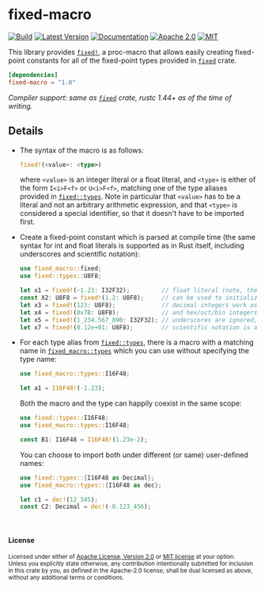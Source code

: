 fixed-macro
===========

[![Build](https://github.com/aldanor/fixed-macro/workflows/CI/badge.svg)](https://github.com/aldanor/fixed-macro/actions?query=branch%3Amaster)
[![Latest Version](https://img.shields.io/crates/v/fixed-macro.svg)](https://crates.io/crates/fixed-macro)
[![Documentation](https://docs.rs/fixed-macro/badge.svg)](https://docs.rs/fixed-macro)
[![Apache 2.0](https://img.shields.io/badge/License-Apache%202.0-blue.svg)](https://opensource.org/licenses/Apache-2.0)
[![MIT](https://img.shields.io/badge/License-MIT-blue.svg)](https://opensource.org/licenses/MIT)

This library provides [`fixed!`][fm-fixed], a proc-macro that allows
easily creating fixed-point constants for all of the fixed-point types provided in
[`fixed`][fixed] crate.

```toml
[dependencies]
fixed-macro = "1.0"
```

*Compiler support: same as [`fixed`][fixed] crate, rustc 1.44+ as of the time of writing.*

[fixed]: https://docs.rs/fixed
[fixed-types]: https://docs.rs/fixed/latest/fixed/types/index.html
[fm-fixed]: https://docs.rs/fixed-macro/latest/fixed_macro/macro.fixed.html
[fm-types]: https://docs.rs/fixed-macro/latest/fixed_macro/types/index.html

## Details

- The syntax of the macro is as follows:
  
  ```rust
  fixed!(<value>: <type>)
  ```
  
  where `<value>` is an integer literal or a float literal, and `<type>` is either of the 
  form `I<i>F<f>` or `U<i>F<f>`, matching one of the type aliases provided in
  [`fixed::types`][fixed-types]. Note in particular that `<value>` has to be a literal and
  not an arbitrary arithmetic expression, and that `<type>` is considered a special identifier,
  so that it doesn't have to be imported first.

- Create a fixed-point constant which is parsed at compile time (the same syntax for int
  and float literals is supported as in Rust itself, including underscores and scientific
  notation):

  ```rust
  use fixed_macro::fixed;
  use fixed::types::U8F8;

  let x1 = fixed!(-1.23: I32F32);         // float literal (note, the type is not in scope)
  const X2: U8F8 = fixed!(1.2: U8F8);     // can be used to initialize const values
  let x3 = fixed!(123: U8F8);             // decimal integers work as well
  let x4 = fixed!(0x7B: U8F8);            // and hex/oct/bin integers too
  let x5 = fixed!(1_234.567_890: I32F32); // underscores are ignored, same as in rustc
  let x7 = fixed!(0.12e+01: U8F8);        // scientific notation is also supported
  ```
    
- For each type alias from [`fixed::types`][fixed-types], there is a macro with a matching
  name in [`fixed_macro::types`][fm-types] which you can use without specifying the type name:
  
  ```rust
  use fixed_macro::types::I16F48;
  
  let a1 = I16F48!(-1.23);
  ```
  
  Both the macro and the type can happily coexist in the same scope:
  
  ```rust
  use fixed::types::I16F48;
  use fixed_macro::types::I16F48;
  
  const B1: I16F48 = I16F48!(1.23e-2);
  ```
  
  You can choose to import both under different (or same) user-defined names:
  
  ```rust
  use fixed::types::{I16F48 as Decimal};
  use fixed_macro::types::{I16F48 as dec};
  
  let c1 = dec!(12_345);
  const C2: Decimal = dec!(-0.123_456);
  ```

<br>

#### License

<sup>
Licensed under either of <a href="LICENSE-APACHE">Apache License, Version
2.0</a> or <a href="LICENSE-MIT">MIT license</a> at your option.
</sup>

<br>

<sub>
Unless you explicitly state otherwise, any contribution intentionally submitted
for inclusion in this crate by you, as defined in the Apache-2.0 license, shall
be dual licensed as above, without any additional terms or conditions.
</sub>
